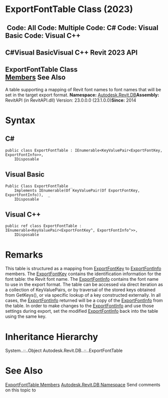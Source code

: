# ExportFontTable Class (2023)

﻿
 Code: All Code: Multiple Code: C# Code: Visual Basic Code: Visual C++   
---  
C#Visual BasicVisual C++
Revit 2023 API  
---  
ExportFontTable Class  
[Members](8f3793ac-5239-5de8-84fa-671bfe411356.md "ExportFontTable Members") See Also  
---  
A table supporting a mapping of Revit font names to font names that will be set in the target export format. 
**Namespace:** [Autodesk.Revit.DB](87546ba7-461b-c646-cbb1-2cb8f5bff8b2.md "Autodesk.Revit.DB Namespace")**Assembly:** RevitAPI (in RevitAPI.dll) Version: 23.0.0.0 (23.1.0.0)**Since:** 2014 
# Syntax
C#  
---  
```text
public class ExportFontTable : IEnumerable<KeyValuePair<ExportFontKey, ExportFontInfo>>, 
	IDisposable
```
  
Visual Basic  
---  
```text
Public Class ExportFontTable _
	Implements IEnumerable(Of KeyValuePair(Of ExportFontKey, ExportFontInfo)),  _
	IDisposable
```
  
Visual C++  
---  
```text
public ref class ExportFontTable : IEnumerable<KeyValuePair<ExportFontKey^, ExportFontInfo^>>, 
	IDisposable
```
  
# Remarks
This table is structured as a mapping from [ExportFontKey](bd33456d-7898-f32c-312e-b94af14c0007.md "ExportFontKey Class") to [ExportFontInfo](c3dc100c-0e4d-419d-5cbd-1d59f149490c.md "ExportFontInfo Class") members. The [ExportFontKey](bd33456d-7898-f32c-312e-b94af14c0007.md "ExportFontKey Class") contains the identification information for the font table: the Revit font name. The [ExportFontInfo](c3dc100c-0e4d-419d-5cbd-1d59f149490c.md "ExportFontInfo Class") contains the font name to use in the export format.
The table can be accessed via direct iteration as a collection of KeyValuePairs, or by traversal of the stored keys obtained from GetKeys(), or via specific lookup of a key constructed externally. In all cases, the [ExportFontInfo](c3dc100c-0e4d-419d-5cbd-1d59f149490c.md "ExportFontInfo Class") returned will be a copy of the [ExportFontInfo](c3dc100c-0e4d-419d-5cbd-1d59f149490c.md "ExportFontInfo Class") from the table. In order to make changes to the [ExportFontInfo](c3dc100c-0e4d-419d-5cbd-1d59f149490c.md "ExportFontInfo Class") and use those settings during export, set the modified [ExportFontInfo](c3dc100c-0e4d-419d-5cbd-1d59f149490c.md "ExportFontInfo Class") back into the table using the same key.
# Inheritance Hierarchy
System..::..Object Autodesk.Revit.DB..::..ExportFontTable
# See Also
[ExportFontTable Members](8f3793ac-5239-5de8-84fa-671bfe411356.md "ExportFontTable Members")
[Autodesk.Revit.DB Namespace](87546ba7-461b-c646-cbb1-2cb8f5bff8b2.md "Autodesk.Revit.DB Namespace")
Send comments on this topic to 